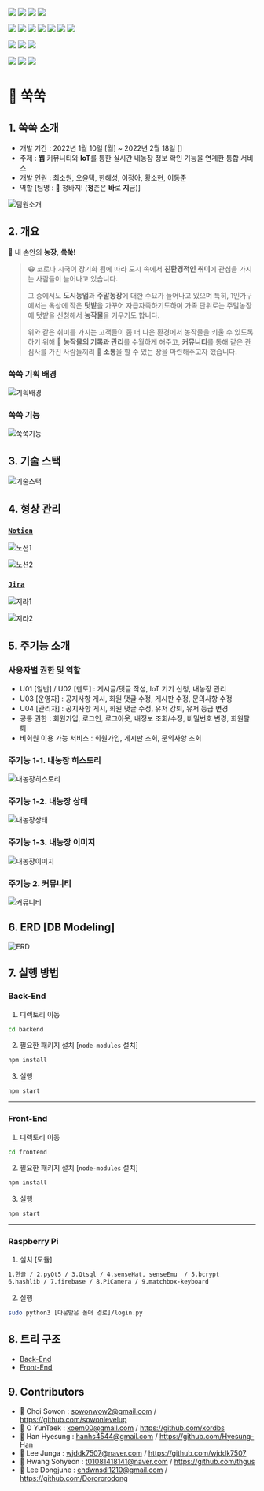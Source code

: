 <img src="https://img.shields.io/badge/REACT-17.0.0-76B900?style=for-the-badge&logo=react&logoColor=white"/> <img src="https://img.shields.io/badge/REDUX-4.1.2-76B900?style=for-the-badge&logo=redux&logoColor=white"/> <img src="https://img.shields.io/badge/MATERIAL UI-5.2.8-76B900?style=for-the-badge&logo=mui&logoColor=white"/> <img src="https://img.shields.io/badge/STYLED COMPONENTS-5.3.3-76B900?style=for-the-badge&logo=styledcomponents&logoColor=white"/>

<img src="https://img.shields.io/badge/NODE.JS-16.13.2-93b023?&style=for-the-badge&logo=node.js&logoColor=white"/> <img src="https://img.shields.io/badge/SWAGGER-6.1.0-93b023?&style=for-the-badge&logo=swagger&logoColor=white"/> <img src="https://img.shields.io/badge/jwt-8.5.1-93b023?&style=for-the-badge&logo=&logoColor=white"/> <img src="https://img.shields.io/badge/EXPRESS.JS-4.17.1-93b023?&style=for-the-badge&logo=express&logoColor=white"/> <img src="https://img.shields.io/badge/mybatis-0.6.5-93b023?&style=for-the-badge&logo=&logoColor=white"/> <img src="https://img.shields.io/badge/cors-2.8.5-93b023?&style=for-the-badge&logo=&logoColor=white"/> <img src="https://img.shields.io/badge/multer-1.4.4-93b023?&style=for-the-badge&logo=&logoColor=white"/>

<img src="https://img.shields.io/badge/qt-5.0.0-93b023?&style=for-the-badge&logo=qt&logoColor=white"/> <img src="https://img.shields.io/badge/raspberry pi-4.0.0-93b023?&style=for-the-badge&logo=raspberrypi&logoColor=white"/> <img src="https://img.shields.io/badge/linux-11.0.0-93b023?&style=for-the-badge&logo=linux&logoColor=white"/>

<img src="https://img.shields.io/badge/MYSQL-8.0.28-93b023?&style=for-the-badge&logo=mysql&logoColor=white"/> <img src="https://img.shields.io/badge/docker-20.10.12-93b023?&style=for-the-badge&logo=docker&logoColor=white"/> <img src="https://img.shields.io/badge/jenkins-2.319.2-93b023?&style=for-the-badge&logo=jenkins&logoColor=white"/> 



#  🥕 쑥쑥
## 1. 쑥쑥 소개

- 개발 기간 : 2022년 1월 10일 [월] ~ 2022년 2월 18일 []
- 주제 : **웹** 커뮤니티와 **IoT**를 통한 실시간 내농장 정보 확인 기능을 연계한 통합 서비스
- 개발 인원 : 최소원, 오윤택, 한혜성, 이정아, 황소현, 이동준
- 역할 [팀명 : 👖 청바지! (**청**춘은 **바**로 **지**금)]

![팀원소개](Outputs/README.assets/팀원소개.png)





## 2. 개요

🥕 내 손안의 **농장,** **쑥쑥!**

> 😷 코로나 시국이 장기화 됨에 따라 도시 속에서 **친환경적인 취미**에 관심을 가지는 사람들이 늘어나고 있습니다.
>
> 그 중에서도 **도시농업**과 **주말농장**에 대한 수요가 늘어나고 있으며 특히, 1인가구에서는 옥상에 작은 **텃밭**을 가꾸어
> 자급자족하기도하며 가족 단위로는 주말농장에 텃밭을 신청해서 **농작물**을 키우기도 합니다.
>
> 위와 같은 취미를 가지는 고객들이 좀 더 나은 환경에서 농작물을 키울 수 있도록 하기 위해 📝 **농작물의 기록과 관리**를
> 수월하게 해주고, **커뮤니티**를 통해 같은 관심사를 가진 사람들끼리 💬 **소통**을 할 수 있는 장을 마련해주고자 했습니다.



### 쑥쑥 기획 배경

![기획배경](Outputs/README.assets/기획배경.png)



### 쑥쑥 기능

![쑥쑥기능](Outputs/README.assets/쑥쑥기능.png)





## 3. 기술 스택

![기술스택](Outputs/README.assets/기술스택.png)





## 4. 형상 관리

### [`Notion`](https://bronzed-gateway-8e0.notion.site/349dbe5bc8b240b984abfa141192042c)

![노션1](Outputs/README.assets/노션1.png)

![노션2](Outputs/README.assets/노션2.png)



### [`Jira`](https://bronzed-gateway-8e0.notion.site/JIRA-1d2c1288517c45719a3fc98346f8d153)

![지라1](Outputs/README.assets/지라1.png)

![지라2](Outputs/README.assets/지라2.png)





## 5. 주기능 소개

### 사용자별 권한 및 역할

- U01 [일반] / U02 [멘토] : 게시글/댓글 작성, IoT 기기 신청, 내농장 관리
- U03 [운영자] : 공지사항 게시, 회원 댓글 수정, 게시판 수정, 문의사항 수정
- U04 [관리자] : 공지사항 게시, 회원 댓글 수정, 유저 강퇴, 유저 등급 변경
- 공통 권한 : 회원가입, 로그인, 로그아웃, 내정보 조회/수정, 비밀번호 변경, 회원탈퇴
- 비회원 이용 가능 서비스 : 회원가입, 게시판 조회, 문의사항 조회



### 주기능 1-1. 내농장 히스토리

![내농장히스토리](Outputs/README.assets/내농장히스토리.png)



### 주기능 1-2. 내농장 상태

![내농장상태](Outputs/README.assets/내농장상태.png)



### 주기능 1-3. 내농장 이미지

![내농장이미지](Outputs/README.assets/내농장이미지.png)



### 주기능 2. 커뮤니티

![커뮤니티](Outputs/README.assets/커뮤니티.png)





## 6. ERD [DB Modeling]

![ERD](Outputs/README.assets/ERD.png)





## 7. 실행 방법

### Back-End

1. 디렉토리 이동

```bash
cd backend
```



2. 필요한 패키지 설치 [`node-modules` 설치]

```bash
npm install
```



3. 실행

```bash
npm start
```

---



### Front-End

1. 디렉토리 이동

```bash
cd frontend
```



2. 필요한 패키지 설치 [`node-modules` 설치]

```bash
npm install
```



3. 실행

```bash
npm start
```

---



### Raspberry Pi

1. 설치 [모듈]

```bash
1.한글 / 2.pyQt5 / 3.Qtsql / 4.senseHat, senseEmu  / 5.bcrypt
6.hashlib / 7.firebase / 8.PiCamera / 9.matchbox-keyboard
```



2. 실행

```bash
sudo python3 [다운받은 폴더 경로]/login.py
```





## 8. 트리 구조

- [Back-End](Outputs/FileTree/백엔드파일구조.md)
- [Front-End](Outputs/FileTree/프론트엔드파일구조.md)





## 9. Contributors

- 🦆 Choi Sowon : sowonwow2@gmail.com / https://github.com/sowonlevelup
- 🐫 O YunTaek : xoem00@gmail.com / https://github.com/xordbs
- 🐹 Han Hyesung : hanhs4544@gmail.com / https://github.com/Hyesung-Han
- 🐸 Lee Junga : wjddk7507@naver.com / https://github.com/wjddk7507
- 🐂 Hwang Sohyeon : t01081418141@naver.com / https://github.com/thgus
- 🦍 Lee Dongjune : ehdwnsdl1210@gmail.com / https://github.com/Dorororodong
